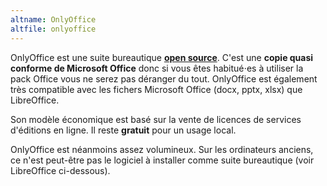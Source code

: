 ```yaml
---
altname: OnlyOffice
altfile: onlyoffice
---
```


OnlyOffice est une suite bureautique [**open source**](https://github.com/ONLYOFFICE). C'est une **copie quasi conforme de Microsoft Office** donc si vous êtes habitué⋅es à utiliser la pack Office vous ne serez pas déranger du tout. OnlyOffice est également très compatible avec les fichers Microsoft Office (docx, pptx, xlsx) que LibreOffice.

Son modèle économique est basé sur la vente de licences de services d'éditions en ligne. Il reste **gratuit** pour un usage local.

OnlyOffice est néanmoins assez volumineux. Sur les ordinateurs anciens, ce n'est peut-être pas le logiciel à installer comme suite bureautique (voir LibreOffice ci-dessous).
